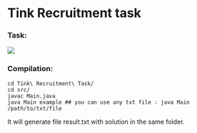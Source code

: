 # Tink Recruitment task

### Task:
![](https://i.imgur.com/US2zqrZ.png)

### Compilation:

```
cd Tink\ Recruitment\ Task/
cd src/
javac Main.java
java Main example ## you can use any txt file : java Main /path/to/txt/file
```
It will generate file result.txt with solution in the same folder.


